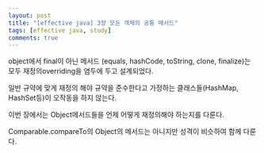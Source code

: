 ```yaml
---
layout: post
title: "[effective java] 3장 모든 객체의 공통 메서드"
tags: [effective java, study]
comments: true
---
```


object에서 final이 아닌 메서드 (equals, hashCode, toString, clone, finalize)는 모두 재정의overriding을 염두에 두고 설계되었다.

일반 규약에 맞게 재정의 해야 규약을 준수한다고 가정하는 클래스들(HashMap, HashSet등)이 오작동을 하지 않는다.

이번 장에서는 Object메서드들을 언제 어떻게 재정의해야 하는지를 다룬다.

Comparable.compareTo의 Object의 메서드는 아니지만 성격이 비슷하여 함께 다룬다.
